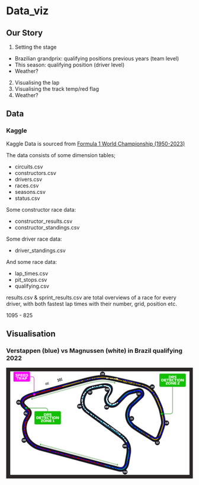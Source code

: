 # Data_viz
## Our Story
1. Setting the stage 
- Brazilian grandprix: qualifying positions previous years (team level)
- This season: qualifying position (driver level)
- Weather?
2. Visualising the lap 
3. Visualising the track temp/red flag
4. Weather?


## Data
### Kaggle
Kaggle Data is sourced from [Formula 1 World Championship (1950-2023)](https://www.kaggle.com/datasets/rohanrao/formula-1-world-championship-1950-2020?resource=download)

The data consists of some dimension tables;
- circuits.csv
- constructors.csv
- drivers.csv
- races.csv
- seasons.csv
- status.csv

Some constructor race data:
- constructor_results.csv
- constructor_standings.csv

Some driver race data:
- driver_standings.csv

And some race data:
- lap_times.csv
- pit_stops.csv
- qualifying.csv

results.csv & sprint_results.csv are total overviews of a race for every driver, with both fastest lap times with their number, grid, position etc.

1095 - 825

## Visualisation
### Verstappen (blue) vs Magnussen (white) in Brazil qualifying 2022
![Max vs Mag in Brazil qualifying 2022](https://github.com/borchand/Data_viz/blob/main/first_fastest.png)
